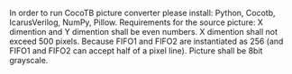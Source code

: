 In order to run CocoTB picture converter please install: Python, Cocotb, IcarusVerilog, NumPy, Pillow.
Requirements for the source picture:
X dimention and Y dimention shall be even numbers.
X dimention shall not exceed 500 pixels. Because FIFO1 and FIFO2 are instantiated as 256 (and FIFO1 and FIFO2 can accept half of a pixel line).
Picture shall be 8bit grayscale.
